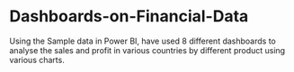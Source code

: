 # Dashboards-on-Financial-Data
Using the Sample data in Power BI, have used 8 different dashboards to analyse the sales and profit in various countries by different product using various charts.
